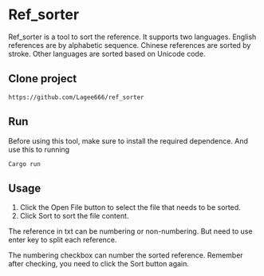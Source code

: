 # Ref_sorter
Ref_sorter is a tool to sort the reference. It supports two languages. English references are by alphabetic sequence. Chinese references are sorted by stroke. Other languages are sorted based on Unicode code.

## Clone project

```
https://github.com/Lagee666/ref_sorter
```
## Run
Before using this tool, make sure to install the required dependence. And use this to running
```
Cargo run
```

## Usage
1. Click the Open File button to select the file that needs to be sorted. 
2. Click Sort to sort the file content.

The reference in txt can be numbering or non-numbering. But need to use enter key to split each reference.

The numbering checkbox can number the sorted reference. Remember after checking, you need to click the Sort button again.